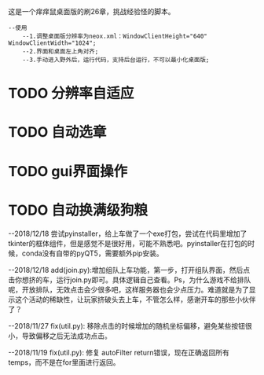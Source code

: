 这是一个痒痒鼠桌面版的刷26章，挑战经验怪的脚本。

    --使用
        --1.调整桌面版分辨率为neox.xml：WindowClientHeight="640" WindowClientWidth="1024";
        --2.界面和桌面左上角对齐;
        --3.手动进入野外后，运行代码，支持后台运行，不可以最小化桌面版;

# TODO 分辨率自适应
# TODO 自动选章
# TODO gui界面操作
# TODO 自动换满级狗粮

--2018/12/18
    尝试pyinstaller，给上车做了一个exe打包，尝试在代码里增加了tkinter的框体组件，但是感觉不是很好用，可能不熟悉吧。pyinstaller在打包的时候，conda没有自带的pyQT5，需要额外pip安装。

--2018/12/18
  add(join.py):增加组队上车功能，第一步，打开组队界面，然后点击你想挤的车，运行join.py即可。具体逻辑自己查看。Ps，为什么游戏不给排队呢，开放排队，无效点击会少很多吧，这样服务器也会少点压力。难道就是为了显示这个活动的稀缺性，让玩家挤破头去上车，不管怎么样，感谢开车的那些小伙伴了？

--2018/11/27
  fix(util.py): 移除点击的时候增加的随机坐标偏移，避免某些按钮很小，导致偏移之后无法成功点击。

--2018/11/19
  fix(util.py): 修复 autoFilter return错误，现在正确返回所有temps，而不是在for里面进行返回。
  

